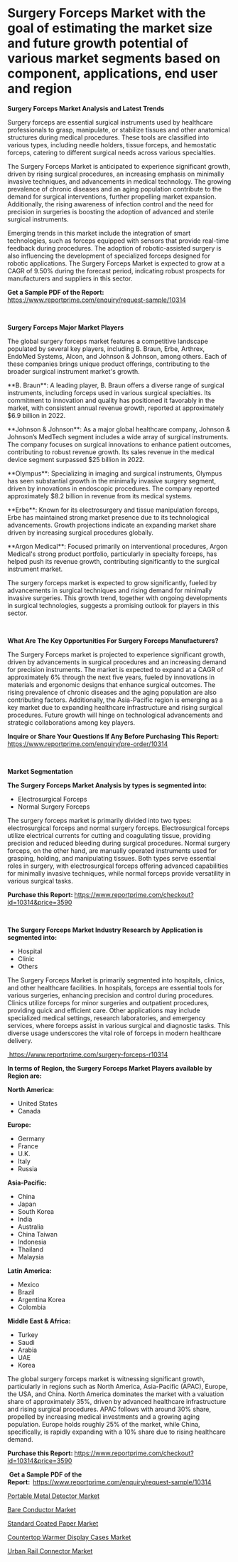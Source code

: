 <p><h1>Surgery Forceps Market with the goal of estimating the market size and future growth potential of various market segments based on component, applications, end user and region</h1></p><p><strong>Surgery Forceps Market Analysis and Latest Trends</strong></p>
<p><p>Surgery forceps are essential surgical instruments used by healthcare professionals to grasp, manipulate, or stabilize tissues and other anatomical structures during medical procedures. These tools are classified into various types, including needle holders, tissue forceps, and hemostatic forceps, catering to different surgical needs across various specialties.</p><p>The Surgery Forceps Market is anticipated to experience significant growth, driven by rising surgical procedures, an increasing emphasis on minimally invasive techniques, and advancements in medical technology. The growing prevalence of chronic diseases and an aging population contribute to the demand for surgical interventions, further propelling market expansion. Additionally, the rising awareness of infection control and the need for precision in surgeries is boosting the adoption of advanced and sterile surgical instruments.</p><p>Emerging trends in this market include the integration of smart technologies, such as forceps equipped with sensors that provide real-time feedback during procedures. The adoption of robotic-assisted surgery is also influencing the development of specialized forceps designed for robotic applications. The Surgery Forceps Market is expected to grow at a CAGR of 9.50% during the forecast period, indicating robust prospects for manufacturers and suppliers in this sector.</p></p>
<p><strong>Get a Sample PDF of the Report:&nbsp;</strong> <a href="https://www.reportprime.com/enquiry/request-sample/10314">https://www.reportprime.com/enquiry/request-sample/10314</a></p>
<p>&nbsp;</p>
<p><strong>Surgery Forceps Major Market Players</strong></p>
<p><p>The global surgery forceps market features a competitive landscape populated by several key players, including B. Braun, Erbe, Arthrex, EndoMed Systems, Alcon, and Johnson & Johnson, among others. Each of these companies brings unique product offerings, contributing to the broader surgical instrument market's growth.</p><p>**B. Braun**: A leading player, B. Braun offers a diverse range of surgical instruments, including forceps used in various surgical specialties. Its commitment to innovation and quality has positioned it favorably in the market, with consistent annual revenue growth, reported at approximately $6.9 billion in 2022.</p><p>**Johnson & Johnson**: As a major global healthcare company, Johnson & Johnson’s MedTech segment includes a wide array of surgical instruments. The company focuses on surgical innovations to enhance patient outcomes, contributing to robust revenue growth. Its sales revenue in the medical device segment surpassed $25 billion in 2022.</p><p>**Olympus**: Specializing in imaging and surgical instruments, Olympus has seen substantial growth in the minimally invasive surgery segment, driven by innovations in endoscopic procedures. The company reported approximately $8.2 billion in revenue from its medical systems.</p><p>**Erbe**: Known for its electrosurgery and tissue manipulation forceps, Erbe has maintained strong market presence due to its technological advancements. Growth projections indicate an expanding market share driven by increasing surgical procedures globally.</p><p>**Argon Medical**: Focused primarily on interventional procedures, Argon Medical's strong product portfolio, particularly in specialty forceps, has helped push its revenue growth, contributing significantly to the surgical instrument market.</p><p>The surgery forceps market is expected to grow significantly, fueled by advancements in surgical techniques and rising demand for minimally invasive surgeries. This growth trend, together with ongoing developments in surgical technologies, suggests a promising outlook for players in this sector.</p></p>
<p>&nbsp;</p>
<p><strong>What Are The Key Opportunities For Surgery Forceps Manufacturers?</strong></p>
<p><p>The Surgery Forceps market is projected to experience significant growth, driven by advancements in surgical procedures and an increasing demand for precision instruments. The market is expected to expand at a CAGR of approximately 6% through the next five years, fueled by innovations in materials and ergonomic designs that enhance surgical outcomes. The rising prevalence of chronic diseases and the aging population are also contributing factors. Additionally, the Asia-Pacific region is emerging as a key market due to expanding healthcare infrastructure and rising surgical procedures. Future growth will hinge on technological advancements and strategic collaborations among key players.</p></p>
<p><strong>Inquire or Share Your Questions If Any Before Purchasing This Report:</strong> <a href="https://www.reportprime.com/enquiry/pre-order/10314">https://www.reportprime.com/enquiry/pre-order/10314</a></p>
<p>&nbsp;</p>
<p><strong>Market Segmentation</strong></p>
<p><strong>The Surgery Forceps Market Analysis by types is segmented into:</strong></p>
<p><ul><li>Electrosurgical Forceps</li><li>Normal Surgery Forceps</li></ul></p>
<p><p>The surgery forceps market is primarily divided into two types: electrosurgical forceps and normal surgery forceps. Electrosurgical forceps utilize electrical currents for cutting and coagulating tissue, providing precision and reduced bleeding during surgical procedures. Normal surgery forceps, on the other hand, are manually operated instruments used for grasping, holding, and manipulating tissues. Both types serve essential roles in surgery, with electrosurgical forceps offering advanced capabilities for minimally invasive techniques, while normal forceps provide versatility in various surgical tasks.</p></p>
<p><strong>Purchase this Report:&nbsp;</strong><a href="https://www.reportprime.com/checkout?id=10314&price=3590">https://www.reportprime.com/checkout?id=10314&price=3590</a></p>
<p>&nbsp;</p>
<p><strong>The Surgery Forceps Market Industry Research by Application is segmented into:</strong></p>
<p><ul><li>Hospital</li><li>Clinic</li><li>Others</li></ul></p>
<p><p>The Surgery Forceps Market is primarily segmented into hospitals, clinics, and other healthcare facilities. In hospitals, forceps are essential tools for various surgeries, enhancing precision and control during procedures. Clinics utilize forceps for minor surgeries and outpatient procedures, providing quick and efficient care. Other applications may include specialized medical settings, research laboratories, and emergency services, where forceps assist in various surgical and diagnostic tasks. This diverse usage underscores the vital role of forceps in modern healthcare delivery.</p></p>
<p><a href="https://www.reportprime.com/surgery-forceps-r10314">&nbsp;https://www.reportprime.com/surgery-forceps-r10314</a></p>
<p><strong>In terms of Region, the Surgery Forceps Market Players available by Region are:</strong></p>
<p>
    <p> <strong> North America: </strong>
        <ul>
            <li>United States</li>
            <li>Canada</li>
        </ul>
        </p> 
    <p> <strong> Europe: </strong>
        <ul>
            <li>Germany</li>
            <li>France</li>
            <li>U.K.</li>
            <li>Italy</li>
            <li>Russia</li>
        </ul>
        </p> 
    <p> <strong> Asia-Pacific: </strong>
        <ul>
            <li>China</li>
            <li>Japan</li>
            <li>South Korea</li>
            <li>India</li>
            <li>Australia</li>
            <li>China Taiwan</li>
            <li>Indonesia</li>
            <li>Thailand</li>
            <li>Malaysia</li>
        </ul>
        </p> 
    <p> <strong> Latin America: </strong>
        <ul>
            <li>Mexico</li>
            <li>Brazil</li>
            <li>Argentina Korea</li>
            <li>Colombia</li>
        </ul>
        </p> 
    <p> <strong> Middle East & Africa: </strong>
        <ul>
            <li>Turkey</li>
            <li>Saudi</li>
            <li>Arabia</li>
            <li>UAE</li>
            <li>Korea</li>
        </ul>
    </p>
    </p>
<p><p>The global surgery forceps market is witnessing significant growth, particularly in regions such as North America, Asia-Pacific (APAC), Europe, the USA, and China. North America dominates the market with a valuation share of approximately 35%, driven by advanced healthcare infrastructure and rising surgical procedures. APAC follows with around 30% share, propelled by increasing medical investments and a growing aging population. Europe holds roughly 25% of the market, while China, specifically, is rapidly expanding with a 10% share due to rising healthcare demand.</p></p>
<p><strong>Purchase this Report: </strong><a href="https://www.reportprime.com/checkout?id=10314&price=3590">https://www.reportprime.com/checkout?id=10314&price=3590</a></p>
<p>&nbsp;<strong>Get a Sample PDF of the Report:&nbsp;&nbsp;</strong><a href="https://www.reportprime.com/enquiry/request-sample/10314">https://www.reportprime.com/enquiry/request-sample/10314</a></p>
<p><strong></strong></p>
<p><p><a href="https://www.linkedin.com/pulse/global-market-pulse-trends-growth-analysis-portable-metal-vchxf?trackingId=0G8uHTaeSlC27OHMt09Aig%3D%3D">Portable Metal Detector Market</a></p><p><a href="https://issuu.com/reportprime-2/docs/bare-conductor-market-size-2030.ppt_f959cd5e7fe9c9">Bare Conductor Market</a></p><p><a href="https://www.linkedin.com/pulse/how-regions-adapting-standard-coated-paper-market-global-iholc?trackingId=lhm4H%2Fv%2FTzyi0k5SGPEkgw%3D%3D">Standard Coated Paper Market</a></p><p><a href="https://issuu.com/reportprime-2/docs/countertop-warmer-display-cases-mar_92043502d257a2">Countertop Warmer Display Cases Market</a></p><p><a href="https://medium.com/@kirstencharriso/the-global-urban-rail-connector-market-identifies-drivers-restraints-opportunities-and-trends-8042c23bddb6">Urban Rail Connector Market</a></p></p>